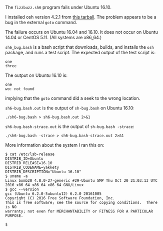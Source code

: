 The `fizzbuzz.sh6` program fails under Ubuntu 16.10.

I installed osh version 4.2.1 from [this tarball](http://v6shell.org/src/osh-4.2.1.tar.gz).
The problem appears to be a bug in the external `goto` command.

The failure occurs on Ubuntu 16.04 and 16.10.
It does not occur on Ubuntu 14.04 or CentOS 5.11.
(All systems are x86_64.)

`sh6_bug.bash` is a bash script that downloads, builds, and installs
the `osh` package, and runs a test script.  The expected output
of the test script is:

    one
    three

The output on Ubuntu 16.10 is:

    one
    wo: not found

implying that the `goto` command did a seek to the wrong location.

`sh6-bug.bash.out` is the output of `sh-bug.bash` on Ubuntu 16.10:

    ./sh6-bug.bash > sh6-bug.bash.out 2>&1

`sh6-bug.bash-strace.out` is the output of `sh-bug.bash -strace`:

    ./sh6-bug.bash -strace > sh6-bug.bash-strace.out 2>&1

More information about the system I ran this on:

    $ cat /etc/lsb-release 
    DISTRIB_ID=Ubuntu
    DISTRIB_RELEASE=16.10
    DISTRIB_CODENAME=yakkety
    DISTRIB_DESCRIPTION="Ubuntu 16.10"
    $ uname -a
    Linux bomb20 4.8.0-27-generic #29-Ubuntu SMP Thu Oct 20 21:03:13 UTC 2016 x86_64 x86_64 x86_64 GNU/Linux
    $ gcc --version
    gcc (Ubuntu 6.2.0-5ubuntu12) 6.2.0 20161005
    Copyright (C) 2016 Free Software Foundation, Inc.
    This is free software; see the source for copying conditions.  There is NO
    warranty; not even for MERCHANTABILITY or FITNESS FOR A PARTICULAR PURPOSE.

    $ 
